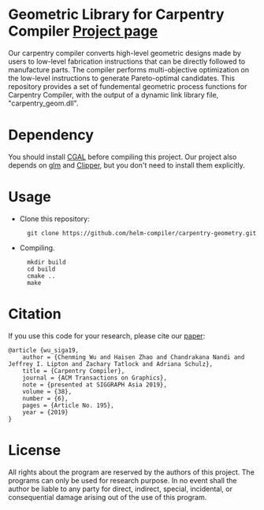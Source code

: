 # Geometric Library for Carpentry Compiler [Project page](https://grail.cs.washington.edu/projects/carpentrycompiler/)

Our carpentry compiler converts high-level geometric designs made by users to low-level fabrication instructions that can be directly followed to manufacture parts. The compiler performs multi-objective optimization on the low-level instructions to generate Pareto-optimal candidates. This repository provides a set of fundemental geometric process functions for Carpentry Compiler, with the output of a dynamic link library file, "carpentry_geom.dll".

# Dependency

You should install [CGAL](https://github.com/CGAL/cgal) before compiling this project.
Our project also depends on [glm](https://github.com/g-truc/glm.git) and [Clipper](http://www.angusj.com/delphi/clipper.php), but you don't need to install them explicitly.

# Usage

- Clone this repository:

        git clone https://github.com/helm-compiler/carpentry-geometry.git

- Compiling.

        mkdir build
        cd build
        cmake ..
        make

# Citation
If you use this code for your research, please cite our [paper](hhttps://grail.cs.washington.edu/projects/carpentrycompiler/files/CarpentryCompiler.pdf):

```
@article {wu_siga19,
    author = {Chenming Wu and Haisen Zhao and Chandrakana Nandi and Jeffrey I. Lipton and Zachary Tatlock and Adriana Schulz},
    title = {Carpentry Compiler},
    journal = {ACM Transactions on Graphics},
    note = {presented at SIGGRAPH Asia 2019},
    volume = {38},
    number = {6},
    pages = {Article No. 195},
    year = {2019}
}
```

# License
All rights about the program are reserved by the authors of this project. The programs can only be used for research purpose. In no event shall the author be liable to any party for direct, indirect, special, incidental, or consequential damage arising out of the use of this program.
